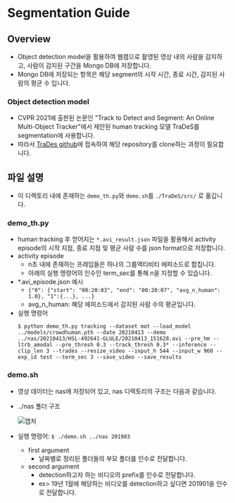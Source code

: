 # Segmentation Guide
## Overview
- Object detection model을 활용하여 웹캠으로 촬영된 영상 내의 사람을 감지하고, 사람이 감지된 구간을 Mongo DB에 저장합니다.
- Mongo DB에 저장되는 항목은 해당 segment의 시작 시간, 종료 시간, 감지된 사람의 평균 수 입니다.

### Object detection model
- CVPR 2021에 출판된 논문인 "Track to Detect and Segment: An Online Multi-Object Tracker"에서 제안된 human tracking 모델 TraDeS를 segmentation에 사용합니다.
- 따라서 [TraDes github](https://github.com/JialianW/TraDeS)에 접속하여 해당 repository를 clone하는 과정이 필요합니다.


## 파일 설명
- 이 디렉토리 내에 존재하는 `demo_th.py`와 `demo.sh`를 `./TraDeS/src/` 로 옮깁니다.
### demo_th.py
- human tracking 후 얻어지는 `*.avi_result.json` 파일을 활용해서 activity episode의 시작 지점, 종료 지점 및 평균 사람 수를 json format으로 저장합니다.
- activity episode
    - n초 내에 존재하는 프레임들은 하나의 그룹액티비티 에피소드로 합칩니다.
    - 아래의 실행 명령어의 인수인 term_sec를 통해 n을 지정할 수 있습니다.
- *.avi_episode.json 예시
    - `{"0": {"start": "00:20:03", "end": "00:20:07", "avg_n_human": 1.0}, "1":{...}, ...}`
    - avg_n_human: 해당 에피소드에서 감지된 사람 수의 평균입니다.
- 실행 명령어
    ```
    $ python demo_th.py tracking --dataset mot --load_model ../models/crowdhuman.pth --date 20210413 --demo ../nas/20210413/HSL-492641-GLULE/20210413_151628.avi --pre_hm --ltrb_amodal --pre_thresh 0.3 --track_thresh 0.3* --inference --clip_len 3 --trades --resize_video --input_h 544 --input_w 960 --exp_id test --term_sec 3 --save_video --save_results
    ```

### demo.sh
- 영상 데이터는 nas에 저장되어 있고, nas 디렉토리의 구조는 다음과 같습니다.
- ../nas 폴더 구조


    ![캡처](https://user-images.githubusercontent.com/27489013/135263123-d0e475c6-33a6-4e52-a011-3ac9eaea1049.JPG)

    
- 실행 명령어:  `$ ./demo.sh ../nas 201903`
    - first argument
        - 날짜별로 정리된 폴더들의 부모 폴더를 인수로 전달합니다.
    - second argument
        - detection하고자 하는 비디오의 prefix를 인수로 전달합니다.
        - ex> 19년 1월에 해당하는 비디오를 detection하고 싶다면 201901을 인수로 전달합니다.
